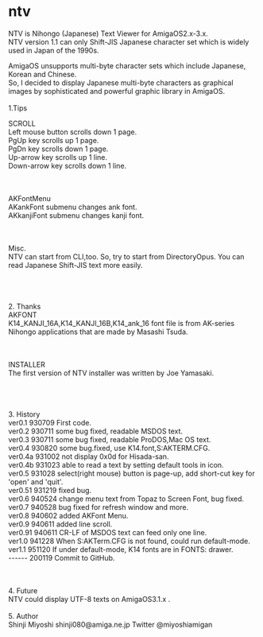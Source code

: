 # ntv
NTV is Nihongo (Japanese) Text Viewer for AmigaOS2.x-3.x.<br>
NTV version 1.1 can only Shift-JIS Japanese character set which is widely used in Japan of the 1990s.<br>

AmigaOS unsupports multi-byte character sets which include Japanese, Korean and Chinese.<br>
So, I decided to display Japanese multi-byte characters as graphical images by sophisticated and powerful graphic library in AmigaOS.<br>
<br>
1.Tips<br>
<table>
SCROLL<br>
    Left mouse button scrolls down 1 page.<br>
    PgUp       key scrolls up   1 page.<br>
    PgDn       key scrolls down 1 page.<br>
    Up-arrow   key scrolls up   1 line.<br>
    Down-arrow key scrolls down 1 line.<br>
</table>
<br>
<table>
AKFontMenu<br>
    AKankFont submenu changes ank font.<br>
    AKkanjiFont submenu changes kanji font.<br>
</table>
<br>
<table>
Misc.<br>
    NTV can start from CLI,too. So, try to start from DirectoryOpus. You can read Japanese Shift-JIS text more easily.<br>
</table>
<br>
<br>
2. Thanks<br>
<table>
AKFONT<br>
    K14_KANJI_16A,K14_KANJI_16B,K14_ank_16 font file is from AK-series Nihongo applications that are made by Masashi Tsuda.<br>
</tabel>
<br>
<table>
INSTALLER<br>
    The first version of NTV installer was written by Joe Yamasaki.<br>
</table>
<br>
<br>
3. History<br>
<table>
   ver0.1   930709 First code.<br>
   ver0.2   930711 some bug fixed, readable MSDOS text.<br>
   ver0.3   930711 some bug fixed, readable ProDOS,Mac OS text.<br>
   ver0.4   930820 some bug.fixed, use K14.font,S:AKTERM.CFG.<br>    
   ver0.4a  931002 not display 0x0d for Hisada-san.<br>
   ver0.4b  931023 able to read a text by setting default tools in icon.<br>
   ver0.5   931028 select(right mouse) button is page-up, add short-cut key for 'open' and 'quit'.<br> 
   ver0.51  931219 fixed bug.<br>
   ver0.6   940524 change menu text from Topaz to Screen Font, bug fixed.<br> 
   ver0.7   940528 bug fixed for refresh window and more.<br>
   ver0.8   940602 added AKFont Menu.<br>
   ver0.9   940611 added line scroll.<br>
   ver0.91  940611 CR-LF of MSDOS text can feed only one line.<br>
   ver1.0   941228 When S:AKTerm.CFG is not found, could run default-mode.<br>
   ver1.1   951120 If under default-mode, K14 fonts are in FONTS: drawer.<br>
   ------   200119 Commit to GitHub.<br>
</table>
<br>
4. Future<br>
    NTV could display UTF-8 texts on AmigaOS3.1.x .<br>
<br>
5. Author<br>
    Shinji Miyoshi  shinji080@amiga.ne.jp  Twitter @miyoshiamigan<br>
<br>
